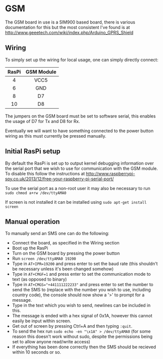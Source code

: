 # GSM

The GSM board in use is a SIM900 based board, there is various documentation for this but the most consistent I've found is at http://www.geeetech.com/wiki/index.php/Arduino_GPRS_Shield

## Wiring

To simply set up the wiring for local usage, one can simply directly connect:

RasPi | GSM Module
:----:|:----------:
4     | VCC5
6     | GND
8     | D7
10    | D8

The jumpers on the GSM board must be set to software serial, this enables the usage of D7 for Tx and D8 for Rx.

Eventually we will want to have something connected to the power button wiring as this must currently be pressed manually.

## Initial RasPi setup

By default the RasPi is set up to output kernel debugging information over the serial port that we wish to use for communication with the GSM module.  To disable this follow the instructions at http://www.raspberrypi-spy.co.uk/2013/12/free-your-raspberry-pi-serial-port/

To use the serial port as a non-root user it may also be necessary to run `sudo chmod a+rw /dev/ttyAMA0`

If screen is not installed it can be installed using `sudo apt-get install screen`

## Manual operation

To manually send an SMS one can do the following:
- Connect the board, as specified in the Wiring section
- Boot up the RasPi
- Turn on the GSM board by pressing the power button
- Run `screen /dev/ttyAMA0 19200`
- Type in `AT+IPR=19200` and press enter to set the baud rate (this shouldn't be necessary unless it's been changed somehow)
- Type in `AT+CMGF=1` and press enter to set the communication mode to text (as opposed to binary)
- Type in `AT+CMGS="+441111222233"` and press enter to set the number to send the SMS to (replace with the number you wish to use, including country code), the console should now show a '>' to prompt for a message.
- Type in the text which you wish to send, newlines can be included in this.
- The message is ended with a hex signal of 0x1A, however this cannot easily be input within screen.
- Get out of screen by pressing Ctrl+A and then typing `:quit`.
- To send the hex run `sudo echo -en "\x1A" > /dev/ttyAMA0` (for some reason this doesn't work without sudo, despite the permissions being set to allow anyone read/write access)
- If everything has been done correctly then the SMS should be recieved within 10 seconds or so.
